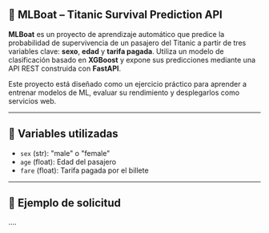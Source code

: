 ## 🚤 MLBoat – Titanic Survival Prediction API

**MLBoat** es un proyecto de aprendizaje automático que predice la probabilidad de supervivencia de un pasajero del Titanic a partir de tres variables clave: **sexo**, **edad** y **tarifa pagada**. Utiliza un modelo de clasificación basado en **XGBoost** y expone sus predicciones mediante una API REST construida con **FastAPI**.

Este proyecto está diseñado como un ejercicio práctico para aprender a entrenar modelos de ML, evaluar su rendimiento y desplegarlos como servicios web.

---


## 🧠 Variables utilizadas

- `sex` (str): "male" o "female"
- `age` (float): Edad del pasajero
- `fare` (float): Tarifa pagada por el billete

---

## 📡 Ejemplo de solicitud

....
